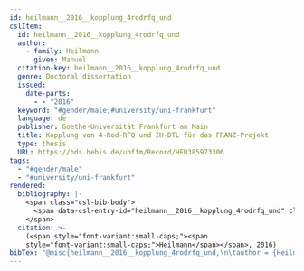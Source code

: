 ```yaml
---
id: heilmann__2016__kopplung_4rodrfq_und
cslItem:
  id: heilmann__2016__kopplung_4rodrfq_und
  author:
    - family: Heilmann
      given: Manuel
  citation-key: heilmann__2016__kopplung_4rodrfq_und
  genre: Doctoral dissertation
  issued:
    date-parts:
      - - "2016"
  keyword: "#gender/male;#university/uni-frankfurt"
  language: de
  publisher: Goethe-Universität Frankfurt am Main
  title: Kopplung von 4-Rod-RFQ und IH-DTL für das FRANZ-Projekt
  type: thesis
  URL: https://hds.hebis.de/ubffm/Record/HEB385973306
tags:
  - "#gender/male"
  - "#university/uni-frankfurt"
rendered:
  bibliography: |-
    <span class="csl-bib-body">
      <span data-csl-entry-id="heilmann__2016__kopplung_4rodrfq_und" class="csl-entry"><span class='author-bib'>Heilmann</span>. <span class='date-bib'>(2016)</span>. <span class='title'><i><b><span style="font-style:normal;">Kopplung von 4-Rod-RFQ und IH-DTL für das FRANZ-Projekt</span></b></i></span> [Doctoral dissertation, Goethe-Universität Frankfurt am Main]. <span class='URL'><a href='https://hds.hebis.de/ubffm/Record/HEB385973306'>LINK</a></span></span>
    </span>
  citation: >-
    (<span style="font-variant:small-caps;"><span
    style="font-variant:small-caps;">Heilmann</span></span>, 2016)
bibTex: "@misc{heilmann__2016__kopplung_4rodrfq_und,\n\tauthor = {Heilmann, Manuel},\n\tyear = {2016},\n\tschool = {Goethe-Universit{\\\" a}t Frankfurt am Main},\n\ttitle = {Kopplung von 4-{Rod}-{RFQ} und {IH}-{DTL} f{\\\" u}r das {FRANZ}-{Projekt}},\n\ttype = {Doctoral dissertation},\n\turl = {https://hds.hebis.de/ubffm/Record/HEB385973306},\n}\n\n"
---
```

